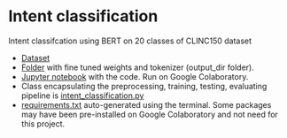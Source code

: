 # Intent classification
Intent classifcation using BERT on 20 classes of CLINC150 dataset

- [Dataset](https://github.com/clinc/oos-eval)
- [Folder](https://drive.google.com/drive/folders/19aIIexMpG4tUmZVHIdH82JGUK_AHZbCa?usp=sharing) with fine tuned weights and tokenizer (output_dir folder).
- [Jupyter notebook](https://github.com/TuhinKundu/intent-classification/blob/main/intent_classification.ipynb) with the code. Run on Google Colaboratory.
- Class encapsulating the preprocessing, training, testing, evaluating pipeline is [intent_classification.py](https://github.com/TuhinKundu/intent-classification/blob/main/intent_classification.py)
- [requirements.txt](https://github.com/TuhinKundu/intent-classification/blob/main/requirements.txt) auto-generated using the terminal. Some packages may have been pre-installed on Google Colaboratory and not need for this project.

